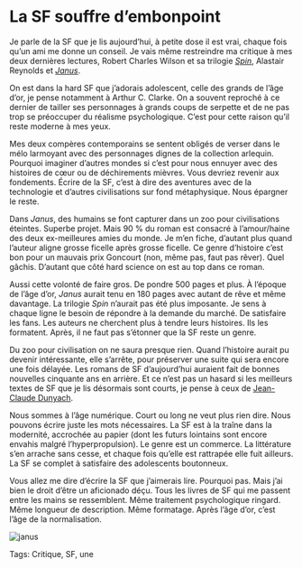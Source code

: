 # La SF souffre d’embonpoint

Je parle de la SF que je lis aujourd’hui, à petite dose il est vrai, chaque fois qu’un ami me donne un conseil. Je vais même restreindre ma critique à mes deux dernières lectures, Robert Charles Wilson et sa trilogie [*Spin*](http://fr.wikipedia.org/wiki/Spin_(roman)), Alastair Reynolds et [*Janus*](http://fr.wikipedia.org/wiki/Janus_(roman)).

On est dans la hard SF que j’adorais adolescent, celle des grands de l’âge d’or, je pense notamment à Arthur C. Clarke. On a souvent reproché à ce dernier de tailler ses personnages à grands coups de serpette et de ne pas trop se préoccuper du réalisme psychologique. C’est pour cette raison qu’il reste moderne à mes yeux.

Mes deux compères contemporains se sentent obligés de verser dans le mélo larmoyant avec des personnages dignes de la collection arlequin. Pourquoi imaginer d’autres mondes si c’est pour nous ennuyer avec des histoires de cœur ou de déchirements mièvres. Vous devriez revenir aux fondements. Écrire de la SF, c’est à dire des aventures avec de la technologie et d’autres civilisations sur fond métaphysique. Nous épargner le reste.

Dans *Janus*, des humains se font capturer dans un zoo pour civilisations éteintes. Superbe projet. Mais 90 % du roman est consacré à l’amour/haine des deux ex-meilleures amies du monde. Je m’en fiche, d’autant plus quand l’auteur aligne grosse ficelle après grosse ficelle. Ce genre d’histoire c’est bon pour un mauvais prix Goncourt (non, même pas, faut pas rêver). Quel gâchis. D’autant que côté hard science on est au top dans ce roman.

Aussi cette volonté de faire gros. De pondre 500 pages et plus. À l’époque de l’âge d’or, *Janus* aurait tenu en 180 pages avec autant de rêve et même davantage. La trilogie *Spin* n’aurait pas été plus imposante. Je sens à chaque ligne le besoin de répondre à la demande du marché. De satisfaire les fans. Les auteurs ne cherchent plus à tendre leurs histoires. Ils les formatent. Après, il ne faut pas s’étonner que la SF reste un genre.

Du zoo pour civilisation on ne saura presque rien. Quand l’histoire aurait pu devenir intéressante, elle s’arrête, pour préserver une suite qui sera encore une fois délayée. Les romans de SF d’aujourd’hui auraient fait de bonnes nouvelles cinquante ans en arrière. Et ce n’est pas un hasard si les meilleurs textes de SF que je lis désormais sont courts, je pense à ceux de [Jean-Claude Dunyach](http://fr.wikipedia.org/wiki/Jean-Claude_Dunyach).

Nous sommes à l’âge numérique. Court ou long ne veut plus rien dire. Nous pouvons écrire juste les mots nécessaires. La SF est à la traîne dans la modernité, accrochée au papier (dont les futurs lointains sont encore envahis malgré l’hyperpropulsion). Le genre est un commerce. La littérature s’en arrache sans cesse, et chaque fois qu’elle est rattrapée elle fuit ailleurs. La SF se complet à satisfaire des adolescents boutonneux.

Vous allez me dire d’écrire la SF que j’aimerais lire. Pourquoi pas. Mais j’ai bien le droit d’être un aficionado déçu. Tous les livres de SF qui me passent entre les mains se ressemblent. Même traitement psychologique ringard. Même longueur de description. Même formatage. Après l’âge d’or, c’est l’âge de la normalisation.

![janus](https://tcrouzet.com/images_tc/2014/03/janus.jpg)



Tags: Critique, SF, une